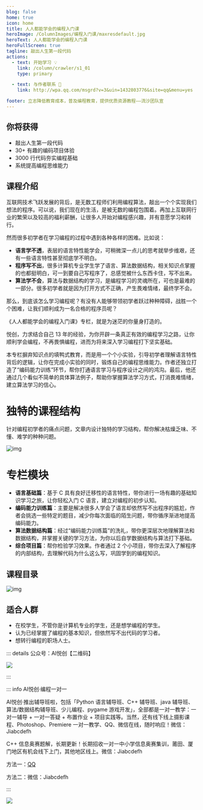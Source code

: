 ```yaml
---
blog: false
home: true
icon: home
title: 人人都能学会的编程入门课
heroImage: /ColumnImages/编程入门课/maxresdefault.jpg
heroText: 人人都能学会的编程入门课
heroFullScreen: true
tagline: 敲出人生第一段代码
actions:
  - text: 开始学习 💡
    link: /column/crawler/s1_01
    type: primary	

  - text: 与作者联系 👋
    link: http://wpa.qq.com/msgrd?v=3&uin=1432803776&site=qq&menu=yes

footer: 立志降低教育成本，普及编程教育，提供优质资源教程——流沙团队宣
---
```


## 你将获得

-   敲出人生第一段代码
-   30+ 有趣的编码项目体验
-   3000 行代码夯实编程基础
-   系统提高编程思维能力

## 课程介绍

互联网技术飞跃发展的背后，是无数工程师们利用编程算法，敲出一个个实现我们想法的程序。可以说，我们现在的生活，是被无数的编程包围着。再加上互联网行业的繁荣以及较高的福利薪酬，让很多人开始对编程感兴趣，并有意愿学习和转行。

然而很多初学者在学习编程的过程中遇到各种各样的困难。比如说：

-   **语言学不透**，表层的语言特性能学会，可稍微深一点儿的思考就举步维艰，还有一些语言特性甚至彻底学不明白。
-   **程序写不出**，很多计算机专业学生学了语言、算法数据结构，相关知识点掌握的也都挺明白，可一到要自己写程序了，总感觉被什么东西卡住，写不出来。
-   **算法学不会**，算法与数据结构的学习，是编程学习的灵魂所在，可也是最难的一部分。很多初学者就是因为打开方式不正确，产生畏难情绪，最终学不会。

那么，到底该怎么学习编程呢？有没有人能够带领初学者跃过种种障碍，战胜一个个困难，让我们顺利成为一名合格的程序员呢？

《人人都能学会的编程入门课》专栏，就是为迷茫的你量身打造的。

悦创，力求结合自己 13 年的经验，为你开辟一条真正有效的编程学习之路，让你顺利学会编程，不再畏惧编程，进而为将来深入学习编程打下坚实基础。

本专栏摒弃知识点的填鸭式教育，而是用一个个小实验，引导初学者理解语言特性背后的逻辑，让你在完成小实验的同时，锻炼自己的编程思维能力。作者还独立打造了“编码能力训练”环节，帮你打通语言学习与程序设计之间的鸿沟。最后，他还通过几个看似不简单的具体算法例子，帮助你掌握算法学习方式，打消畏难情绪，建立算法学习的信心。

# 独特的课程结构

针对编程初学者的痛点问题，文章内设计独特的学习结构，帮你解决枯燥乏味、不懂、难学的种种问题。

![img](./README.assets/1b9ebbe1ab70fba130d8732c6a636558.jpg)

# 专栏模块

-   **语言基础篇**：基于 C 具有良好迁移性的语言特性，带你进行一场有趣的基础知识学习之旅，让你轻松入门 C 语言，建立对编程的初步认知。
-   **编码能力训练篇**：主要是解决很多人学会了语言却依然写不出程序的尴尬，作者会挑选一些特定的题目，减少你每次面临的陌生问题，带你循序渐进地提高编码能力。
-   **算法数据结构篇**：经过“编码能力训练篇”的洗礼，带你更深层次地理解算法和数据结构，并掌握关键的学习方法，为你以后自学数据结构与算法打下基础。
-   **综合项目篇**：帮你检验学习效果。作者通过 2 个小项目，带你去深入了解程序的内部结构，去理解代码为什么这么写，巩固学到的编程知识。

## 课程目录

![img](./README.assets/ffa3159d917e225cc96fe85098bdae57.jpg)

## 适合人群

-   在校学生，不管你是计算机专业的学生，还是想学编程的学生。
-   认为已经掌握了编程的基本知识，但依然写不出代码的学习者。
-   想转行编程的职场人士。







::: details 公众号：AI悦创【二维码】

![](/gzh.jpg)

:::

::: info AI悦创·编程一对一

AI悦创·推出辅导班啦，包括「Python 语言辅导班、C++ 辅导班、java 辅导班、算法/数据结构辅导班、少儿编程、pygame 游戏开发」，全部都是一对一教学：一对一辅导 + 一对一答疑 + 布置作业 + 项目实践等。当然，还有线下线上摄影课程、Photoshop、Premiere 一对一教学、QQ、微信在线，随时响应！微信：Jiabcdefh

C++ 信息奥赛题解，长期更新！长期招收一对一中小学信息奥赛集训，莆田、厦门地区有机会线下上门，其他地区线上。微信：Jiabcdefh

方法一：[QQ](http://wpa.qq.com/msgrd?v=3&uin=1432803776&site=qq&menu=yes)

方法二：微信：Jiabcdefh

:::

![](/zsxq.jpg)